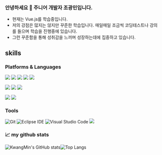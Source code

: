 ### 안녕하세요 👋 주니어 개발자 조광민입니다.

- 현재는 Vue.js를 학습중입니다.
- 저의 강점은 많지는 않지만 꾸준한 학습입니다. 매일매일 조금씩 코딩테스트나 강의를 들으며 학습을 진행중에 있습니다.
- 그런 꾸준함을 통해 성취감을 느끼며 성장하는데에 집중하고 있습니다.
<!--
**k-mini/k-mini** is a ✨ _special_ ✨ repository because its `README.md` (this file) appears on your GitHub profile.

Here are some ideas to get you started:

- 🔭 I’m currently working on ...
- 🌱 I’m currently learning ...
- 👯 I’m looking to collaborate on ...
- 🤔 I’m looking for help with ...
- 💬 Ask me about ...
- 📫 How to reach me: ...
- 😄 Pronouns: ...
- ⚡ Fun fact: ...
-->


## skills

### Platforms & Languages

<img src="https://img.shields.io/badge/JAVA-007396?style=for-the-badge&logo=java&logoColor=white"> <img src="https://img.shields.io/badge/Spring-6DB33F?style=for-the-badge&logo=Spring&logoColor=white"> 
<img src="https://img.shields.io/badge/Spring Boot-6DB33F?style=for-the-badge&logo=Spring Boot&logoColor=white">
<img src="https://img.shields.io/badge/JPA-59666C?style=for-the-badge&logo=Hibernate&logoColor=white">
<img src="https://img.shields.io/badge/Thymeleaf-005F0F?style=for-the-badge&logo=Thymeleaf&logoColor=white">

<img src="https://img.shields.io/badge/javascript-F7DF1E?style=for-the-badge&logo=javascript&logoColor=black"> <img src="https://img.shields.io/badge/html-E34F26?style=for-the-badge&logo=html5&logoColor=white">
<img src="https://img.shields.io/badge/css-1572B6?style=for-the-badge&logo=css3&logoColor=white">

<img src="https://img.shields.io/badge/mysql-4479A1?style=for-the-badge&logo=mysql&logoColor=white"> <img src="https://img.shields.io/badge/aws-232F3E?style=for-the-badge&logo=amazonaws&logoColor=white">

### Tools
![Git](https://img.shields.io/badge/Git-F05032.svg?&style=for-the-badge&logo=Git&logoColor=white)
![Eclipse IDE](https://img.shields.io/badge/Eclipse%20IDE-2C2255.svg?&style=for-the-badge&logo=Eclipse%20IDE&logoColor=white)
![Visual Studio Code](https://img.shields.io/badge/Visual%20Studio%20Code-007ACC.svg?&style=for-the-badge&logo=Visual%20Studio%20Code&logoColor=white)
<img src="https://img.shields.io/badge/IntelliJ IDEA-232F3E?style=for-the-badge&logo=IntelliJ IDEA&logoColor=white"> 


### 📈 my github stats 
<div style="display: flex;">
  <img src="https://github-readme-stats.vercel.app/api?username=k-mini&show_icons=true&theme=cobalt" alt="KwangMin's GitHub stats" 
       />
  <img src="https://github-readme-stats.vercel.app/api/top-langs/?username=k-mini" alt="Top Langs" />
</div>



